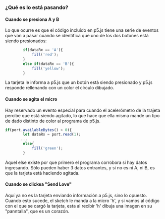 ### ¿Qué es lo está pasando?

#### Cuando se presiona A y B
Lo que ocurre es que el código incluído en p5.js tiene una serie de eventos que van a pasar cuando se identifica que uno de los dos botones está siendo presionados:
```js
        if(dataRx == 'A'){
            fill('red');
        }
        else if(dataRx == 'B'){
            fill('yellow');
        }
```
La tarjeta le informa a p5.js que un botón está siendo presionado y p5.js responde rellenando con un color el círculo dibujado. 

#### Cuando se agita el micro
Hay reservado un evento especial para cuando el acelerómetro de la trajeta percibe que está siendo agitado, lo que hace que ella misma mande un tipo de dado distinto de color al programa de p5.js.
```js
if(port.availableBytes() > 0){
        let dataRx = port.read(1);
       ...
        else{
            fill('green');
        }
```
Aquel else existe por que primero el programa corrobora si hay datos ingresando. Sólo pueden haber 3 datos entrantes, y si no es ni A, ni B, es que la tarjeta está haciendo agitada.

#### Cuando se clickea "Send Love"
Aquí ya no es la tarjeta enviando información a p5.js, sino lo opuesto. Cuando esto sucede, el sketch le manda a la micro 'h', y si vamos al código con el que se cargó la tarjeta, esta al recibir 'h' dibuja una imagen en su "panntalla", que es un corazón.

